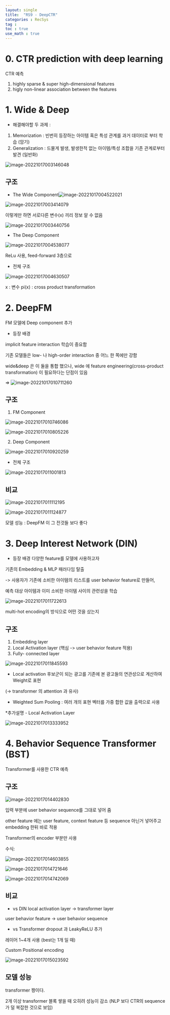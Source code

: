 ```yaml
---
layout: single
title:  "RS9 - DeepCTR"
categories : RecSys
tag : 
toc : true
use_math : true
---
```


# 0. CTR prediction with deep learning

CTR 예측
1) highly sparse & super high-dimensional features
2) higly non-linear association between the features


# 1. Wide & Deep

+ 해결해야할 두 과제 : 

1) Memorization : 빈번히 등장하는 아이템 혹은 특성 관계를 과거 데이터로 부터 학습 (암기)
2) Generalization : 드물게 발생, 발생한적 없는 아이템/특성 조합을 기존 관계로부터 발견 (일반화)

![image-20221017003146048](/images/2022-10-16-RecSys9/image-20221017003146048.png)


## 구조
+ The Wide Component![image-20221017004522021](/images/2022-10-16-RecSys9/image-20221017004522021.png)

![image-20221017003414079](/images/2022-10-16-RecSys9/image-20221017003414079.png)

이렇게만 하면 서로다른 변수(x) 끼리 정보 알 수 없음

![image-20221017003440756](/images/2022-10-16-RecSys9/image-20221017003440756.png)



+ The Deep Component

![image-20221017004538077](/images/2022-10-16-RecSys9/image-20221017004538077.png)

ReLu 사용, feed-forward 3층으로

+ 전체 구조

![image-20221017004630507](/images/2022-10-16-RecSys9/image-20221017004630507.png)

x : 변수
pi(x) : cross product transformation


# 2. DeepFM
FM 모델에 Deep component 추가

+ 등장 배경

implicit feature interaction 학습이 중요함

기존 모델들은 low- 나 high-order interaction 중 어느 한 쪽에만 강함

wide&deep 은 이 둘을 통합 했으나, wide 에 feature engineering(cross-product transformation) 이 필요하다는 단점이 있음


=>  ![image-20221017010711260](/images/2022-10-16-RecSys9/image-20221017010711260.png)

## 구조
1) FM Component

![image-20221017010746086](/images/2022-10-16-RecSys9/image-20221017010746086.png)

![image-20221017010805226](/images/2022-10-16-RecSys9/image-20221017010805226.png)

2) Deep Component

![image-20221017010920259](/images/2022-10-16-RecSys9/image-20221017010920259.png)



+ 전체 구조

![image-20221017011001813](/images/2022-10-16-RecSys9/image-20221017011001813.png)

## 비교

![image-20221017011112195](/images/2022-10-16-RecSys9/image-20221017011112195.png)

![image-20221017011124877](/images/2022-10-16-RecSys9/image-20221017011124877.png)

모델 성능 : DeepFM 이 그 전것들 보다 좋다


# 3. Deep Interest Network (DIN)

+ 등장 배경
다양한 feature를 모델에 사용하고자

기존의 Embedding & MLP 패러다임 탈출

-> 사용자가 기존에 소비한 아이템의 리스트를 user behavior feature로 만들어,

예측 대상 아이템과 이미 소비한 아이템 사이의 관련성을 학습

![image-20221017011722613](/images/2022-10-16-RecSys9/image-20221017011722613.png)

multi-hot encoding의 방식으로 어떤 것을 샀는지

## 구조
1) Embedding layer
2) Local Activation layer (핵심 -> user behavior feature 적용)
3) Fully- connected layer

![image-20221017011845593](/images/2022-10-16-RecSys9/image-20221017011845593.png)

+ Local activation 
후보군이 되는 광고를 기존에 본 광고들의 연관성으로 계산하여 Weight로 표현

(-> transformer 의 attention 과 유사)

+ Weighted Sum Pooling
: 여러 개의 표현 벡터를 가중 합한 값을 출력으로 사용



*추가설명 - Local Activation Layer

![image-20221017013333952](/images/2022-10-16-RecSys9/image-20221017013333952.png)

# 4. Behavior Sequence Transformer (BST)
Transformer를 사용한 CTR 예측

## 구조

![image-20221017014402830](/images/2022-10-16-RecSys9/image-20221017014402830.png)

입력 부분에 user behavior sequence를 그대로 넣어 줌

other feature 에는 user feature, context feature 등 sequence 아닌거 넣어주고 embedding 한뒤 바로 적용

Transformer의 encoder 부분만 사용

수식:

![image-20221017014603855](/images/2022-10-16-RecSys9/image-20221017014603855.png)

![image-20221017014721646](/images/2022-10-16-RecSys9/image-20221017014721646.png)

![image-20221017014742069](/images/2022-10-16-RecSys9/image-20221017014742069.png)


## 비교

+ vs DIN 
local activation layer -> transformer layer

user behavior feature -> user behavior sequence

+ vs Transformer
dropout 과 LeakyReLU 추가

레이어 1~4개 사용 (best는 1개 일 때)

Custom Positional encoding

![image-20221017015023592](/images/2022-10-16-RecSys9/image-20221017015023592.png)


## 모델 성능
transformer 짱이다.

2개 이상 transformer 블록 쌓을 때 오히려 성능이 감소 (NLP 보다 CTR의 sequence 가 덜 복잡한 것으로 보임)